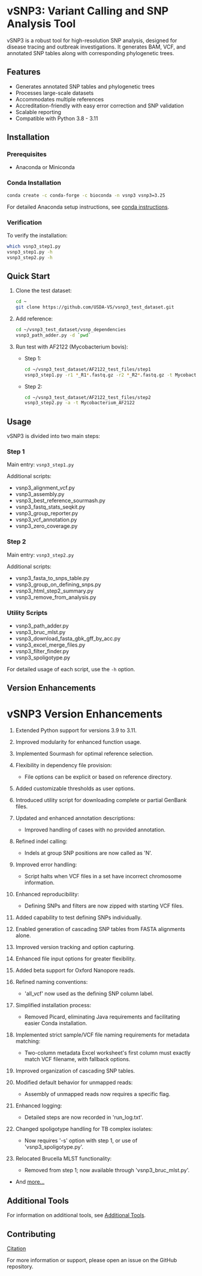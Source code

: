 # vSNP3: Variant Calling and SNP Analysis Tool

vSNP3 is a robust tool for high-resolution SNP analysis, designed for disease tracing and outbreak investigations. It generates BAM, VCF, and annotated SNP tables along with corresponding phylogenetic trees.

## Features

- Generates annotated SNP tables and phylogenetic trees
- Processes large-scale datasets
- Accommodates multiple references
- Accreditation-friendly with easy error correction and SNP validation
- Scalable reporting
- Compatible with Python 3.8 - 3.11

## Installation

### Prerequisites

- Anaconda or Miniconda

### Conda Installation

```bash
conda create -c conda-forge -c bioconda -n vsnp3 vsnp3=3.25
```

For detailed Anaconda setup instructions, see [conda instructions](./docs/instructions/conda_instructions.md).

### Verification

To verify the installation:

```bash
which vsnp3_step1.py
vsnp3_step1.py -h
vsnp3_step2.py -h
```

## Quick Start

1. Clone the test dataset:
   ```bash
   cd ~
   git clone https://github.com/USDA-VS/vsnp3_test_dataset.git
   ```

2. Add reference:
   ```bash
   cd ~/vsnp3_test_dataset/vsnp_dependencies
   vsnp3_path_adder.py -d `pwd`
   ```

3. Run test with AF2122 (Mycobacterium bovis):
   - Step 1:
     ```bash
     cd ~/vsnp3_test_dataset/AF2122_test_files/step1
     vsnp3_step1.py -r1 *_R1*.fastq.gz -r2 *_R2*.fastq.gz -t Mycobacterium_AF2122
     ```
   - Step 2:
     ```bash
     cd ~/vsnp3_test_dataset/AF2122_test_files/step2
     vsnp3_step2.py -a -t Mycobacterium_AF2122
     ```

## Usage

vSNP3 is divided into two main steps:

### Step 1

Main entry: `vsnp3_step1.py`

Additional scripts:
- vsnp3_alignment_vcf.py
- vsnp3_assembly.py
- vsnp3_best_reference_sourmash.py
- vsnp3_fastq_stats_seqkit.py
- vsnp3_group_reporter.py
- vsnp3_vcf_annotation.py
- vsnp3_zero_coverage.py

### Step 2

Main entry: `vsnp3_step2.py`

Additional scripts:
- vsnp3_fasta_to_snps_table.py
- vsnp3_group_on_defining_snps.py
- vsnp3_html_step2_summary.py
- vsnp3_remove_from_analysis.py

### Utility Scripts

- vsnp3_path_adder.py
- vsnp3_bruc_mlst.py
- vsnp3_download_fasta_gbk_gff_by_acc.py
- vsnp3_excel_merge_files.py
- vsnp3_filter_finder.py
- vsnp3_spoligotype.py

For detailed usage of each script, use the `-h` option.


## Version Enhancements

# vSNP3 Version Enhancements

1. Extended Python support for versions 3.9 to 3.11.

2. Improved modularity for enhanced function usage.

3. Implemented Sourmash for optimal reference selection.

4. Flexibility in dependency file provision:
   - File options can be explicit or based on reference directory.

5. Added customizable thresholds as user options.

6. Introduced utility script for downloading complete or partial GenBank files.

8. Updated and enhanced annotation descriptions:
   - Improved handling of cases with no provided annotation.

9. Refined indel calling:
   - Indels at group SNP positions are now called as 'N'.

10. Improved error handling:
    - Script halts when VCF files in a set have incorrect chromosome information.

11. Enhanced reproducibility:
    - Defining SNPs and filters are now zipped with starting VCF files.

12. Added capability to test defining SNPs individually.

13. Enabled generation of cascading SNP tables from FASTA alignments alone.

14. Improved version tracking and option capturing.

15. Enhanced file input options for greater flexibility.

16. Added beta support for Oxford Nanopore reads.

17. Refined naming conventions:
    - 'all_vcf' now used as the defining SNP column label.

18. Simplified installation process:
    - Removed Picard, eliminating Java requirements and facilitating easier Conda installation.

19. Implemented strict sample/VCF file naming requirements for metadata matching:
    - Two-column metadata Excel worksheet's first column must exactly match VCF filename, with fallback options.

20. Improved organization of cascading SNP tables.

21. Modified default behavior for unmapped reads:
    - Assembly of unmapped reads now requires a specific flag.

22. Enhanced logging:
    - Detailed steps are now recorded in 'run_log.txt'.

23. Changed spoligotype handling for TB complex isolates:
    - Now requires '-s' option with step 1, or use of 'vsnp3_spoligotype.py'.

24. Relocated Brucella MLST functionality:
    - Removed from step 1; now available through 'vsnp3_bruc_mlst.py'.

- And [more...](https://github.com/USDA-VS/vSNP3/releases)


## Additional Tools

For information on additional tools, see [Additional Tools](./docs/instructions/additional_tools.md).

## Contributing

[Citation](https://bmcgenomics.biomedcentral.com/articles/10.1186/s12864-024-10437-5)

For more information or support, please open an issue on the GitHub repository.
